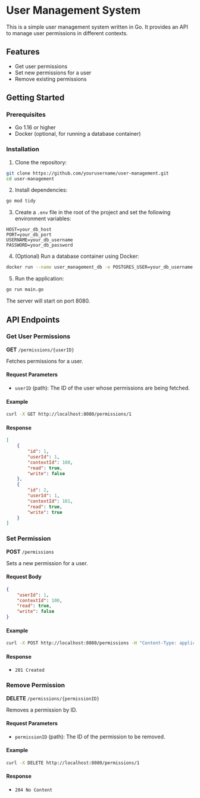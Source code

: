 # User Management System

This is a simple user management system written in Go. It provides an API to manage user permissions in different contexts. 

## Features

- Get user permissions
- Set new permissions for a user
- Remove existing permissions

## Getting Started

### Prerequisites

- Go 1.16 or higher
- Docker (optional, for running a database container)

### Installation

1. Clone the repository:

```sh
git clone https://github.com/yourusername/user-management.git
cd user-management
```

2. Install dependencies:

```sh
go mod tidy
```

3. Create a `.env` file in the root of the project and set the following environment variables:

```
HOST=your_db_host
PORT=your_db_port
USERNAME=your_db_username
PASSWORD=your_db_password
```

4. (Optional) Run a database container using Docker:

```sh
docker run --name user_management_db -e POSTGRES_USER=your_db_username -e POSTGRES_PASSWORD=your_db_password -e POSTGRES_DB=user_management_db -p 5432:5432 -d postgres
```

5. Run the application:

```sh
go run main.go
```

The server will start on port 8080.

## API Endpoints

### Get User Permissions

**GET** `/permissions/{userID}`

Fetches permissions for a user.

#### Request Parameters

- `userID` (path): The ID of the user whose permissions are being fetched.

#### Example

```sh
curl -X GET http://localhost:8080/permissions/1
```

#### Response

```json
[
    {
        "id": 1,
        "userId": 1,
        "contextId": 100,
        "read": true,
        "write": false
    },
    {
        "id": 2,
        "userId": 1,
        "contextId": 101,
        "read": true,
        "write": true
    }
]
```

### Set Permission

**POST** `/permissions`

Sets a new permission for a user.

#### Request Body

```json
{
    "userId": 1,
    "contextId": 100,
    "read": true,
    "write": false
}
```

#### Example

```sh
curl -X POST http://localhost:8080/permissions -H "Content-Type: application/json" -d '{"userId": 1, "contextId": 100, "read": true, "write": false}'
```

#### Response

- `201 Created`

### Remove Permission

**DELETE** `/permissions/{permissionID}`

Removes a permission by ID.

#### Request Parameters

- `permissionID` (path): The ID of the permission to be removed.

#### Example

```sh
curl -X DELETE http://localhost:8080/permissions/1
```

#### Response

- `204 No Content`
